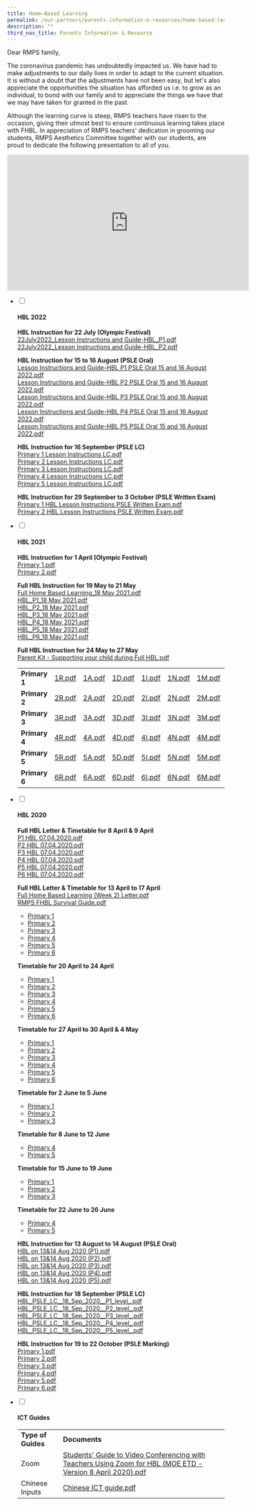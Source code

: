 ```yaml
---
title: Home–Based Learning
permalink: /our-partners/parents-information-n-resources/home-based-learning/
description: ""
third_nav_title: Parents Information & Resource
---
```

<p>Dear RMPS family,</p>
<p>The coronavirus pandemic has undoubtedly impacted us. We have had to make adjustments to our daily lives in order to adapt to the current situation. It is without a doubt that the adjustments have not been easy, but let's also appreciate the opportunities the situation has afforded us i.e. to grow as an individual, to bond with our family and to appreciate the things we have that we may have taken for granted in the past.</p>
<p>Although the learning curve is steep, RMPS teachers have risen to the occasion, giving their utmost best to ensure continuous learning takes place with FHBL. In appreciation of RMPS teachers' dedication in grooming our students, RMPS Aesthetics Committee together with our students, are proud to dedicate the following presentation to all of you.</p>
<iframe width="560" height="315" src="https://www.youtube.com/embed/FmE6QPHKvkk" title="RMPS FHBL 2020   A Thankful Heart (Full Res)" frameborder="0" allow="accelerometer; autoplay; clipboard-write; encrypted-media; gyroscope; picture-in-picture; web-share" allowfullscreen></iframe>
<ul class="jekyllcodex_accordion">
<li><input id="accordion1" type="checkbox" /> <label for="accordion1"><h4><strong>HBL 2022</strong></h4></label>
<div>
<p><strong>HBL Instruction for 22 July (Olympic Festival)<br /></strong><a href="/files/22July2022_Lesson%20Instructions%20and%20Guide-HBL_P1.pdf">22July2022_Lesson Instructions and Guide-HBL_P1.pdf</a><br /><a href="/files/22July2022_Lesson%20Instructions%20and%20Guide-HBL_P2.pdf">22July2022_Lesson Instructions and Guide-HBL_P2.pdf</a></p>
<p><strong>HBL Instruction for 15 to 16 August (PSLE Oral)<br /></strong><a href="/files/Lesson%20Instructions%20and%20Guide-HBL%20P1%20PSLE%20Oral%2015%20and%2016%20August%202022.pdf">Lesson Instructions and Guide-HBL P1 PSLE Oral 15 and 16 August 2022.pdf</a><br /><a href="/files/Lesson%20Instructions%20and%20Guide-HBL%20P2%20PSLE%20Oral%2015%20and%2016%20August%202022.pdf">Lesson Instructions and Guide-HBL P2 PSLE Oral 15 and 16 August 2022.pdf</a><br /><a href="/files/Lesson%20Instructions%20and%20Guide-HBL%20P3%20PSLE%20Oral%2015%20and%2016%20August%202022.pdf">Lesson Instructions and Guide-HBL P3 PSLE Oral 15 and 16 August 2022.pdf</a><br /><a href="/files/Lesson%20Instructions%20and%20Guide-HBL%20P4%20PSLE%20Oral%2015%20and%2016%20August%202022.pdf">Lesson Instructions and Guide-HBL P4 PSLE Oral 15 and 16 August 2022.pdf</a><br /><a href="/files/Lesson%20Instructions%20and%20Guide-HBL%20P5%20PSLE%20Oral%2015%20and%2016%20August%202022.pdf">Lesson Instructions and Guide-HBL P5 PSLE Oral 15 and 16 August 2022.pdf</a></p>
<p><strong>HBL Instruction for 16 September (PSLE LC)<br /></strong><a href="/files/Primary%201%20Lesson%20Instructions%20LC.pdf">Primary 1 Lesson Instructions LC.pdf</a><br /><a href="/files/Primary%202%20Lesson%20Instructions%20LC.pdf">Primary 2 Lesson Instructions LC.pdf</a><br /><a href="/files/Primary%203%20Lesson%20Instructions%20LC.pdf">Primary 3 Lesson Instructions LC.pdf</a><br /><a href="/files/Primary%204%20Lesson%20Instructions%20LC.pdf">Primary 4 Lesson Instructions LC.pdf</a><br /><a href="/files/Primary%205%20Lesson%20Instructions%20LC.pdf">Primary 5 Lesson Instructions LC.pdf</a></p>
<p><strong>HBL Instruction for 29 September to 3 October (PSLE Written Exam)<br /></strong><a href="/files/Primary%201%20HBL%20Lesson%20Instructions%20PSLE%20Written%20Exam.pdf">Primary 1 HBL Lesson Instructions PSLE Written Exam.pdf</a><br /><a href="/files/Primary%202%20HBL%20Lesson%20Instructions%20PSLE%20Written%20Exam.pdf">Primary 2 HBL Lesson Instructions PSLE Written Exam.pdf</a></p>
</div>
</li>
<li><input id="accordion2" type="checkbox" /> <label for="accordion2"><h4><strong>HBL 2021</strong></h4></label>
<div>
<p><strong>HBL Instruction for 1 April (Olympic Festival)<br /></strong><a href="/files/Primary%2011.pdf">Primary 1.pdf</a><br /><a href="/files/Primary%2022.pdf">Primary 2.pdf</a></p>
<p><strong>Full HBL Instruction for 19 May to 21 May<br /></strong><a href="/files/Full%20Home%20Based%20Learning_18%20May%202021.pdf">Full Home Based Learning_18 May 2021.pdf</a><br /><a href="/files/HBL_P1_18%20May%202021.pdf">HBL_P1_18 May 2021.pdf</a><br /><a href="/files/HBL_P2_18%20May%202021.pdf">HBL_P2_18 May 2021.pdf</a><br /><a href="/files/HBL_P3_18%20May%202021.pdf">HBL_P3_18 May 2021.pdf</a><br /><a href="/files/HBL_P4_18%20May%202021.pdf">HBL_P4_18 May 2021.pdf</a><br /><a href="/files/HBL_P5_18%20May%202021.pdf">HBL_P5_18 May 2021.pdf</a><br /><a href="/files/HBL_P6_18%20May%202021.pdf">HBL_P6_18 May 2021.pdf</a></p>
<p><strong>Full HBL Instruction for 24 May to 27 May<br /></strong><a href="/files/Parent%20Kit%20-%20Supporting%20your%20child%20during%20Full%20HBL.pdf">Parent Kit - Supporting your child during Full HBL.pdf</a></p>
<table>
<tbody>
<tr>
<td><strong>Primary 1</strong></td>
<td><a href="/files/1R.pdf">1R.pdf</a></td>
<td><a href="/files/1A.pdf">1A.pdf</a></td>
<td><a href="/files/1D.pdf">1D.pdf</a></td>
<td><a href="/files/1I.pdf">1I.pdf</a></td>
<td><a href="/files/1N.pdf">1N.pdf</a></td>
<td><a href="/files/1M.pdf">1M.pdf</a></td>
<td><a href="/files/1S.pdf">1S.pdf</a></td>
</tr>
<tr>
<td><strong>Primary 2</strong></td>
<td><a href="/files/2R.pdf">2R.pdf</a></td>
<td><a href="/files/2A.pdf">2A.pdf</a></td>
<td><a href="/files/2D.pdf">2D.pdf</a></td>
<td><a href="/files/2I.pdf">2I.pdf</a></td>
<td><a href="/files/2N.pdf">2N.pdf</a></td>
<td><a href="/files/2M.pdf">2M.pdf</a></td>
<td><a href="/files/2S.pdf">2S.pdf</a></td>
</tr>
<tr>
<td><strong>Primary 3</strong></td>
<td><a href="/files/3R.pdf">3R.pdf</a></td>
<td><a href="/files/3A.pdf">3A.pdf</a></td>
<td><a href="/files/3D.pdf">3D.pdf</a></td>
<td><a href="/files/3I.pdf">3I.pdf</a></td>
<td><a href="/files/3N.pdf">3N.pdf</a></td>
<td><a href="/files/3M.pdf">3M.pdf</a></td>
<td>&nbsp;</td>
</tr>
<tr>
<td><strong>Primary 4</strong>&nbsp;</td>
<td><a href="/files/4R.pdf">4R.pdf</a></td>
<td><a href="/files/4A.pdf">4A.pdf</a></td>
<td><a href="/files/4D.pdf">4D.pdf</a></td>
<td><a href="/files/4I.pdf">4I.pdf</a></td>
<td><a href="/files/4N.pdf">4N.pdf</a></td>
<td><a href="/files/4M.pdf">4M.pdf</a></td>
<td>&nbsp;</td>
</tr>
<tr>
<td><strong>Primary 5</strong></td>
<td><a href="/files/5R.pdf">5R.pdf</a></td>
<td><a href="/files/5A.pdf">5A.pdf</a></td>
<td><a href="/files/5D.pdf">5D.pdf</a></td>
<td><a href="/files/5I.pdf">5I.pdf</a></td>
<td><a href="/files/5N.pdf">5N.pdf</a></td>
<td><a href="/files/5M.pdf">5M.pdf</a></td>
<td>&nbsp;</td>
</tr>
<tr>
<td><strong>Primary 6</strong></td>
<td><a href="/files/6R.pdf">6R.pdf</a></td>
<td><a href="/files/6A.pdf">6A.pdf</a></td>
<td><a href="/files/6D.pdf">6D.pdf</a></td>
<td><a href="/files/6I.pdf">6I.pdf</a></td>
<td><a href="/files/6N.pdf">6N.pdf</a></td>
<td><a href="/files/6M.pdf">6M.pdf</a></td>
<td>&nbsp;</td>
</tr>
</tbody>
</table>
</div>
</li>
<li><input id="accordion3" type="checkbox" /> <label for="accordion3"><h4><strong>HBL 2020</strong></h4></label>
<div>
<p><strong>Full HBL Letter &amp; Timetable for 8 April &amp; 9 April<br /></strong><a href="/files/P1%20HBL%2007042020.pdf">P1 HBL 07.04.2020.pdf</a><br /><a href="/files/P2%20HBL%2007042020.pdf">P2 HBL 07.04.2020.pdf</a>&nbsp;<br /><a href="/files/P3%20HBL%2007042020.pdf">P3 HBL 07.04.2020.pdf</a>&nbsp;<br /><a href="/files/P4%20HBL%2007042020.pdf">P4 HBL 07.04.2020.pdf</a>&nbsp;<br /><a href="/files/P5%20HBL%2007042020.pdf">P5 HBL 07.04.2020.pdf</a>&nbsp;<br /><a href="/files/P6%20HBL%2007042020.pdf">P6 HBL 07.04.2020.pdf</a></p>
<p><strong>Full HBL Letter &amp; Timetable for 13 April to 17 April<br /></strong><a href="/files/Full%20Home%20Based%20Learning%20(Week%202)%20Letter.pdf">Full Home Based Learning (Week 2) Letter.pdf</a><br /><a href="/files/RMPS%20FHBL%20Survival%20Guide.pdf">RMPS FHBL Survival Guide.pdf</a></p>
<ul>
<li><a href="https://drive.google.com/drive/folders/1eGg4zXaVxIs6cnUP6nBz3LIoKn2NuJPk?usp=sharing" target="_blank" rel="noopener">Primary 1</a></li>
<li><a href="https://drive.google.com/drive/folders/1ru0gqU6u--mUiYyh7qP3ZMfPRslwEuOX?usp=sharing" target="_blank" rel="noopener">Primary 2</a></li>
<li><a href="https://drive.google.com/drive/folders/1oKcNBrfK0cWdr2WFhFAI4nhjb2iWKiBE?usp=sharing" target="_blank" rel="noopener">Primary 3</a></li>
<li><a href="https://drive.google.com/drive/folders/1UUiUWWS5E9JdoJlPrDN0cnao83R0U6yz?usp=sharing" target="_blank" rel="noopener">Primary 4</a></li>
<li><a href="https://drive.google.com/drive/folders/1t-XDrrlxHjToQ0XVwPXYwH01RdfF-e28?usp=sharing" target="_blank" rel="noopener">Primary 5</a></li>
<li><a href="https://drive.google.com/drive/folders/1fYWXJsSi0YrVO0FeRnSVukXggBgrD1Ap?usp=sharing" target="_blank" rel="noopener">Primary 6</a></li>
</ul>
<p><strong>Timetable for 20 April to 24 April</strong></p>
<ul>
<li><a href="https://drive.google.com/open?id=1jLINbl2tIuEEIChN4rW8QmM65L0czWYZ" target="_blank" rel="noopener">Primary 1</a></li>
<li><a href="https://drive.google.com/open?id=1VEYjyEvWx98mKU66gDo78QBraNNr_XgV" target="_blank" rel="noopener">Primary 2</a></li>
<li><a href="https://drive.google.com/open?id=1JvKsasV36zb-hWkSQ-APIm8xTwVZKXWk" target="_blank" rel="noopener">Primary 3</a></li>
<li><a href="https://drive.google.com/open?id=1NeZmjXmp-EvH0-wcXYx9ypwyiIQeED7K" target="_blank" rel="noopener">Primary 4</a></li>
<li><a href="https://drive.google.com/open?id=1v9GXBE5xUZeoI3G2tU6Jfrkna-hu_7B-" target="_blank" rel="noopener">Primary 5</a></li>
<li><a href="https://drive.google.com/open?id=1UzrHGQXUlyNCtPYBQTUddg6RZf2IgpLA" target="_blank" rel="noopener">Primary 6</a></li>
</ul>
<p><strong>Timetable for 27 April to 30 April &amp; 4 May</strong></p>
<ul>
<li><a href="https://drive.google.com/drive/folders/1wi6rcIVa_95LjyBYjbe2aZ0WXGued--u?usp=sharing" target="_blank" rel="noopener">Primary 1</a></li>
<li><a href="https://drive.google.com/drive/folders/1nNp6DYSbfb-AoQyaadklFTkZWm2aG5qx?usp=sharing" target="_blank" rel="noopener">Primary 2</a></li>
<li><a href="https://drive.google.com/drive/folders/1QcV-dte3akDL8k38OE3lLDLqHA4Ns85L?usp=sharing" target="_blank" rel="noopener">Primary 3</a></li>
<li><a href="https://drive.google.com/drive/folders/1tpiIXKeY2w75RndKIUSvWDo50mqCwFbH?usp=sharing" target="_blank" rel="noopener">Primary 4</a></li>
<li><a href="https://drive.google.com/drive/folders/1masCSVV5gRcP-EH1C3UpP5wo7Px9zCiK?usp=sharing" target="_blank" rel="noopener">Primary 5</a></li>
<li><a href="https://drive.google.com/drive/folders/1r117c-xSbpvSARMbxHUdoegfBndOLBXo?usp=sharing" target="_blank" rel="noopener">Primary 6</a></li>
</ul>
<p><strong>Timetable for 2 June to 5 June</strong></p>
<ul>
<li><a href="https://drive.google.com/open?id=1ABopHqeAwNk_F4KheDLBviOdjorcfvUY" target="_blank" rel="noopener">Primary 1</a></li>
<li><a href="https://drive.google.com/open?id=1jOAgTkpxjQfchzntPjYxZXForGraQoGx" target="_blank" rel="noopener">Primary 2</a></li>
<li><a href="https://drive.google.com/open?id=1ePJx963Y1jImsliDZ_SP8q5FJFLW3OAU" target="_blank" rel="noopener">Primary 3</a></li>
</ul>
<p><strong>Timetable for 8 June to 12 June</strong></p>
<ul>
<li><a href="https://drive.google.com/open?id=18fMeia500xBQmO0o00lbvxURgRt76IKZ" target="_blank" rel="noopener">Primary 4</a></li>
<li><a href="https://drive.google.com/open?id=1zsmcjVfAqqZYeSXHPOpaYoIfq7wf4wI6" target="_blank" rel="noopener">Primary 5</a></li>
</ul>
<p><strong>Timetable for 15 June to 19 June</strong></p>
<ul>
<li><a href="https://drive.google.com/open?id=105X7VO_Ei-Rm_wNDggFRIRYQddjJ1C26" target="_blank" rel="noopener">Primary 1</a></li>
<li><a href="https://drive.google.com/open?id=1OQV6BfGDN1E_pyMdfMtb2iwrGS_QiDd4" target="_blank" rel="noopener">Primary 2</a></li>
<li><a href="https://drive.google.com/open?id=15zz9qlX5kpAedHX16t3v9tv68zJLR-sc" target="_blank" rel="noopener">Primary 3</a></li>
</ul>
<p><strong>Timetable for 22 June to 26 June</strong></p>
<ul>
<li><a href="https://drive.google.com/drive/folders/1ZyH3Y3CHaN_D1ccE5Eqj2us0aV63z7rB?usp=sharing" target="_blank" rel="noopener">Primary 4</a></li>
<li><a href="https://drive.google.com/drive/folders/1rvuOL3tYjhIq-_MExlc4TpL2w7EMFFfT?usp=sharing" target="_blank" rel="noopener">Primary 5</a></li>
</ul>
<p><strong>HBL Instruction for 13 August to 14 August (PSLE Oral)<br /></strong><a href="/files/HBL%20on%2013&amp;14%20Aug%202020%20(P1).pdf">HBL on 13&amp;14 Aug 2020 (P1).pdf</a><br /><a href="/files/HBL%20on%2013&amp;14%20Aug%202020%20(P2).pdf">HBL on 13&amp;14 Aug 2020 (P2).pdf</a><br /><a href="/files/HBL%20on%2013&amp;14%20Aug%202020%20(P3).pdf">HBL on 13&amp;14 Aug 2020 (P3).pdf</a><br /><a href="/files/HBL%20on%2013&amp;14%20Aug%202020%20(P4).pdf">HBL on 13&amp;14 Aug 2020 (P4).pdf</a><br /><a href="/files/HBL%20on%2013&amp;14%20Aug%202020%20(P5).pdf">HBL on 13&amp;14 Aug 2020 (P5).pdf</a></p>
<p><strong>HBL Instruction for 18 September (PSLE LC)<br /></strong><a href="/files/HBL_PSLE_LC__18_Sep_2020__P1_level_.pdf">HBL_PSLE_LC__18_Sep_2020__P1_level_.pdf</a><br /><a href="/files/HBL_PSLE_LC__18_Sep_2020__P2_level_.pdf">HBL_PSLE_LC__18_Sep_2020__P2_level_.pdf</a><br /><a href="/files/HBL_PSLE_LC__18_Sep_2020__P3_level_.pdf">HBL_PSLE_LC__18_Sep_2020__P3_level_.pdf</a><br /><a href="/files/HBL_PSLE_LC__18_Sep_2020__P4_level_.pdf">HBL_PSLE_LC__18_Sep_2020__P4_level_.pdf</a><br /><a href="/files/HBL_PSLE_LC__18_Sep_2020__P5_level_.pdf">HBL_PSLE_LC__18_Sep_2020__P5_level_.pdf</a></p>
<p><strong>HBL Instruction for 19 to 22 October (PSLE Marking)<br /></strong><a href="/files/Primary%201.pdf">Primary 1.pdf</a><br /><a href="/files/Primary%202.pdf">Primary 2.pdf</a><br /><a href="/files/Primary%203.pdf">Primary 3.pdf</a><br /><a href="/files/Primary%204.pdf">Primary 4.pdf</a><br /><a href="/files/Primary%205.pdf">Primary 5.pdf</a><br /><a href="/files/Primary%206.pdf">Primary 6.pdf</a></p>
</div>
</li>
<li><input id="accordion4" type="checkbox" /> <label for="accordion4"><h4><strong>ICT Guides</strong></h4></label>
<div>
<table>
<tbody>
<tr>
<td><strong>Type of Guides</strong></td>
<td><strong>Documents</strong></td>
</tr>
<tr>
<td>Zoom</td>
<td><a href="/files/'%20Guide%20to%20Video%20Conferencing%20with%20Teachers%20Using%20Zoom%20for%20HBL%20(MOE%20ETD%20-%20Version%208%20April%202020).pdf">Students' Guide to Video Conferencing with Teachers Using Zoom for HBL (MOE ETD - Version 8 April 2020).pdf</a>&nbsp;</td>
</tr>
<tr>
<td>Chinese Inputs</td>
<td><a href="/files/Chinese%20ICT%20guide.pdf">Chinese ICT guide.pdf</a> </td>
</tr>
</tbody>
</table>
</div>
</li>
</ul>